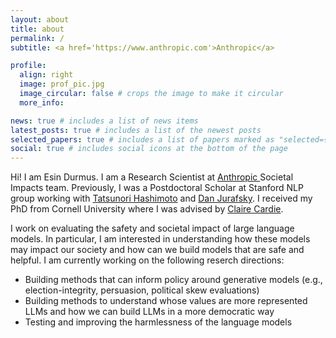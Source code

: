 ```yaml
---
layout: about
title: about
permalink: /
subtitle: <a href='https://www.anthropic.com'>Anthropic</a>

profile:
  align: right
  image: prof_pic.jpg
  image_circular: false # crops the image to make it circular
  more_info: 

news: true # includes a list of news items
latest_posts: true # includes a list of the newest posts
selected_papers: true # includes a list of papers marked as "selected={true}"
social: true # includes social icons at the bottom of the page
---
```


Hi! I am Esin Durmus. I am a Research Scientist at <a href="https://www.anthropic.com/"> Anthropic </a> Societal Impacts team. Previously, I was a Postdoctoral Scholar at Stanford NLP group working with  <a href="https://thashim.github.io/">Tatsunori Hashimoto</a> and <a href="https://web.stanford.edu/~jurafsky/"> Dan Jurafsky</a>. I received my PhD from Cornell University where I was advised by <a href="https://www.cs.cornell.edu/home/cardie/">Claire Cardie</a>. 

I work on evaluating the safety and societal impact of large language models. In particular, I am interested in understanding how these models may impact our society and how can we build models that are safe and helpful.  I am currently working on the following reserch directions: 
<ul>
  <li> Building methods that can inform policy around generative models (e.g., election-integrity, persuasion, political skew evaluations) </li>
  <li> Building methods to understand whose values are more represented LLMs and how we can build LLMs in a more democratic way </li>
  <li> Testing and improving the harmlessness of the language models </li>
</ul>
